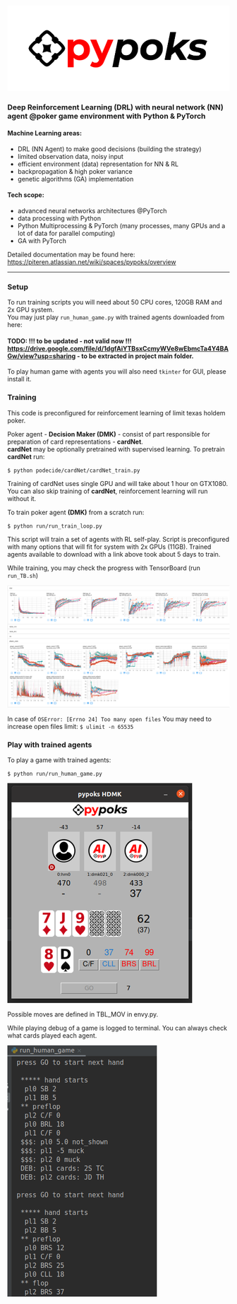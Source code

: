 ![](images/pypoks_logo.png)

### Deep Reinforcement Learning (DRL) with neural network (NN) agent @poker game environment with Python & PyTorch

#### Machine Learning areas:
- DRL (NN Agent) to make good decisions (building the strategy)
- limited observation data, noisy input
- efficient environment (data) representation for NN & RL 
- backpropagation & high poker variance
- genetic algorithms (GA) implementation  

#### Tech scope:
- advanced neural networks architectures @PyTorch
- data processing with Python
- Python Multiprocessing & PyTorch (many processes, many GPUs and a lot of data for parallel computing)
- GA with PyTorch

Detailed documentation may be found here: https://piteren.atlassian.net/wiki/spaces/pypoks/overview

---

### Setup

To run training scripts you will need about 50 CPU cores, 120GB RAM and 2x GPU system.<br>
You may just play `run_human_game.py` with trained agents downloaded from here:<br>
#### TODO: !!! to be updated - not valid now !!! https://drive.google.com/file/d/1dgfAiYTBsxCcmyWVe8wEbmcTa4Y4BAGw/view?usp=sharing - to be extracted in project main folder.<br>
To play human game with agents you will also need `tkinter` for GUI, please install it.


### Training
This code is preconfigured for reinforcement learning of limit texas holdem poker.<br>

Poker agent - **Decision Maker (DMK)** - consist of part responsible for preparation of card representations - **cardNet**.<br>
**cardNet** may be optionally pretrained with supervised learning. To pretrain **cardNet** run:

```
$ python podecide/cardNet/cardNet_train.py
```
Training of cardNet uses single GPU and will take about 1 hour on GTX1080.
You can also skip training of **cardNet**, reinforcement learning will run without it.

To train poker agent **(DMK)** from a scratch run:

```
$ python run/run_train_loop.py
```

This script will train a set of agents with RL self-play. Script is preconfigured with many options that will fit for system with 2x GPUs (11GB).
Trained agents available to download with a link above took about 5 days to train.<br>

While training, you may check the progress with TensorBoard (run `run_TB.sh`)

![](images/pypoksTB.png)

In case of `OSError: [Errno 24] Too many open files` You may need to increase open files limit: `$ ulimit -n 65535`

### Play with trained agents

To play a game with trained agents:
```
$ python run/run_human_game.py
```
![](images/pypoks_HDMK.png)

Possible moves are defined in TBL_MOV in envy.py.

While playing debug of a game is logged to terminal. You can always check what cards played each agent.

![](images/terminal_HDMK.png)

